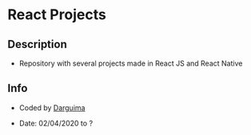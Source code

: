 # React Projects

## Description

* Repository with several projects made in React JS and React Native

## Info

* Coded by <a href="https://github.com/Darguima">Darguima</a>

* Date: 02/04/2020 to ?
